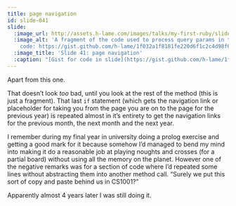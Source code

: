 ```yaml
---
title: page navigation
id: slide-041
slide:
  :image_url: http://assets.h-lame.com/images/talks/my-first-ruby/slides/041.png
  :image_alt: 'A fragment of the code used to process query params in the ArchiveDisplayer;
    code: https://gist.github.com/h-lame/1f032a1f8181fe220d6f1c2c4d98f64e#file-slide-41-param-parsing-rb'
  :image_title: 'Slide 41: page navigation'
  :caption: "[Gist for code in slide](https://gist.github.com/h-lame/1f032a1f8181fe220d6f1c2c4d98f64e#file-slide-41-param-parsing-rb)\n"
---
```

Apart from this one.

That doesn’t look *too* bad, until you look at the rest of the method (this is just a fragment).  That last `if` statement (which gets the navigation link or placeholder for taking you from the page you are on to the page for the previous year) is repeated almost in it’s entirety to get the navigation links for the previous month, the next month and the next year.

I remember during my final year in university doing a prolog exercise and getting a good mark for it because somehow I’d managed to bend my mind into making it do a reasonable job at playing noughts and crosses (for a partial board) without using all the memory on the planet.  However one of the negative remarks was for a section of code where I’d repeated some lines without abstracting them into another method call.  “Surely we put this sort of copy and paste behind us in CS1001?”

Apparently almost 4 years later I was still doing it.

